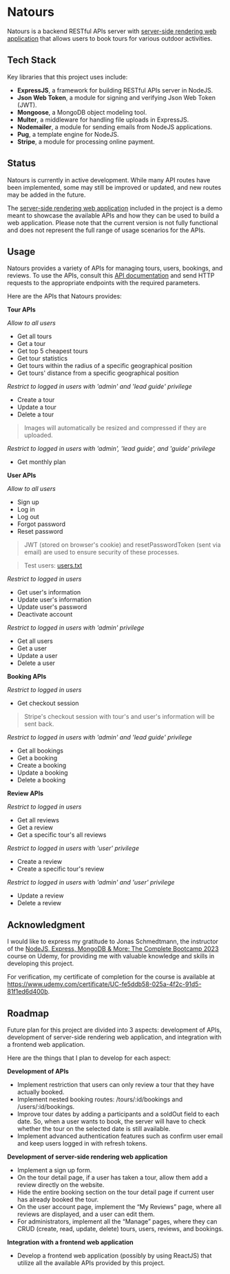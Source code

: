 # Natours

Natours is a backend RESTful APIs server with [server-side rendering web application](https://kritapas-natours.up.railway.app) that allows users to book tours for various outdoor activities.

## Tech Stack

Key libraries that this project uses include:

- **ExpressJS**, a framework for building RESTful APIs server in NodeJS.
- **Json Web Token**, a module for signing and verifying Json Web Token (JWT).
- **Mongoose**, a MongoDB object modeling tool.
- **Multer**, a middleware for handling file uploads in ExpressJS.
- **Nodemailer**, a module for sending emails from NodeJS applications.
- **Pug**, a template engine for NodeJS.
- **Stripe**, a module for processing online payment.

## Status

Natours is currently in active development. While many API routes have been implemented, some may still be improved or updated, and new routes may be added in the future.

The [server-side rendering web application](https://kritapas-natours.up.railway.app) included in the project is a demo meant to showcase the available APIs and how they can be used to build a web application. Please note that the current version is not fully functional and does not represent the full range of usage scenarios for the APIs.

## Usage

Natours provides a variety of APIs for managing tours, users, bookings, and reviews. To use the APIs, consult this [API documentation](https://documenter.getpostman.com/view/26000414/2s93CLttiy) and send HTTP requests to the appropriate endpoints with the required parameters.

Here are the APIs that Natours provides:

**Tour APIs**

_Allow to all users_

- Get all tours
- Get a tour
- Get top 5 cheapest tours
- Get tour statistics
- Get tours within the radius of a specific geographical position
- Get tours' distance from a specific geographical position

_Restrict to logged in users with 'admin' and 'lead guide' privilege_

- Create a tour
- Update a tour
- Delete a tour

> Images will automatically be resized and compressed if they are uploaded.

_Restrict to logged in users with 'admin', 'lead guide', and 'guide' privilege_

- Get monthly plan

**User APIs**

_Allow to all users_

- Sign up
- Log in
- Log out
- Forgot password
- Reset password

> JWT (stored on browser's cookie) and resetPasswordToken (sent via email) are used to ensure security of these processes.

> Test users: [users.txt](https://github.com/KritapasSuwannawin/Natours/blob/main/users.txt)

_Restrict to logged in users_

- Get user's information
- Update user's information
- Update user's password
- Deactivate account

_Restrict to logged in users with 'admin' privilege_

- Get all users
- Get a user
- Update a user
- Delete a user

**Booking APIs**

_Restrict to logged in users_

- Get checkout session

> Stripe's checkout session with tour's and user's information will be sent back.

_Restrict to logged in users with 'admin' and 'lead guide' privilege_

- Get all bookings
- Get a booking
- Create a booking
- Update a booking
- Delete a booking

**Review APIs**

_Restrict to logged in users_

- Get all reviews
- Get a review
- Get a specific tour's all reviews

_Restrict to logged in users with 'user' privilege_

- Create a review
- Create a specific tour's review

_Restrict to logged in users with 'admin' and 'user' privilege_

- Update a review
- Delete a review

## Acknowledgment

I would like to express my gratitude to Jonas Schmedtmann, the instructor of the [NodeJS, Express, MongoDB & More: The Complete Bootcamp 2023](https://www.udemy.com/course/nodejs-express-mongodb-bootcamp) course on Udemy, for providing me with valuable knowledge and skills in developing this project.

For verification, my certificate of completion for the course is available at https://www.udemy.com/certificate/UC-fe5ddb58-025a-4f2c-91d5-81f1ed6d400b.

## Roadmap

Future plan for this project are divided into 3 aspects: development of APIs, development of server-side rendering web application, and integration with a frontend web application.

Here are the things that I plan to develop for each aspect:

**Development of APIs**

- Implement restriction that users can only review a tour that they have actually booked.
- Implement nested booking routes: /tours/:id/bookings and /users/:id/bookings.
- Improve tour dates by adding a participants and a soldOut field to each date. So, when a user wants to book, the server will have to check whether the tour on the selected date is still available.
- Implement advanced authentication features such as confirm user email and keep users logged in with refresh tokens.

**Development of server-side rendering web application**

- Implement a sign up form.
- On the tour detail page, if a user has taken a tour, allow them add a review directly on the website.
- Hide the entire booking section on the tour detail page if current user has already booked the tour.
- On the user account page, implement the “My Reviews” page, where all reviews are displayed, and a user can edit them.
- For administrators, implement all the “Manage” pages, where they can CRUD (create, read, update, delete) tours, users, reviews, and bookings.

**Integration with a frontend web application**

- Develop a frontend web application (possibly by using ReactJS) that utilize all the available APIs provided by this project.
